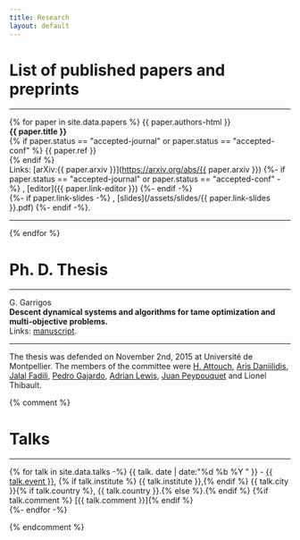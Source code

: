 ```yaml
---
title: Research
layout: default
---
```



# List of published papers and preprints

---

{% for paper in site.data.papers %}
{{ paper.authors-html }} <br>
**{{ paper.title }}** <br>
{% if paper.status == "accepted-journal" or paper.status == "accepted-conf" %}
{{ paper.ref }} <br>
{% endif %}  
Links: [arXiv:{{ paper.arxiv }}](https://arxiv.org/abs/{{ paper.arxiv }})
{%- if paper.status == "accepted-journal" or paper.status == "accepted-conf" -%}
, [editor]({{ paper.link-editor }})
{%- endif -%}  
{%- if paper.link-slides -%}
, [slides](/assets/slides/{{ paper.link-slides }}.pdf)
{%- endif -%}.

---
{% endfor %}


# Ph. D. Thesis

---

G. Garrigos <br>
**Descent dynamical systems and algorithms for tame optimization and multi-objective problems.** <br>
Links: [manuscript](https://tel.archives-ouvertes.fr/tel-01245406).

---

The thesis was defended on November 2nd, 2015 at Université de Montpellier. 
The members of the committee were 
<a href="https://scholar.google.com/citations?user=pKr252gAAAAJ&amp;hl=fr">H. Attouch</a>,
<a href="http://www.dim.uchile.cl/~arisd/">Aris Daniilidis</a>,
<a href="https://fadili.users.greyc.fr/">Jalal Fadili</a>,
<a href="http://pgajardo.mat.utfsm.cl/">Pedro Gajardo</a>,
<a href="http://people.orie.cornell.edu/aslewis/">Adrian Lewis</a>,
<a href="http://dim.uchile.cl/~jpeypou/">Juan Peypouquet</a> 
and Lionel Thibault.


{% comment %}

# Talks

---

{% for talk in site.data.talks -%}
{{ talk. date | date:"%d %b %Y " }} - 
<a href="{{ talk.url }}">{{ talk.event }}</a>, 
{% if talk.institute %} {{ talk.institute }},{% endif %} {{ talk.city }}{% if talk.country %}, {{ talk.country }}.{% else %}.{% endif %}
{%if talk.comment %} [{{ talk.comment }}]{% endif %}<br>
{%- endfor -%}

{% endcomment %}















